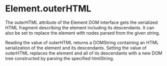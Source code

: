 # Element.outerHTML



The outerHTML attribute of the Element DOM interface gets the serialized HTML fragment describing the element including its descendants. It can also be set to replace the element with nodes parsed from the given string.

Reading the value of outerHTML returns a DOMString containing an HTML serialization of the element and its descendants. Setting the value of outerHTML replaces the element and all of its descendants with a new DOM tree constructed by parsing the specified htmlString.
